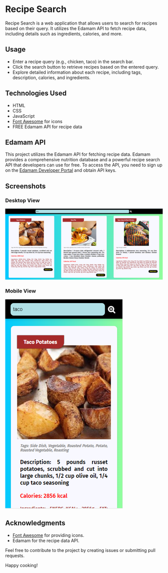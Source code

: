 # Recipe Search

Recipe Search is a web application that allows users to search for recipes based on their query. It utilizes the Edamam API to fetch recipe data, including details such as ingredients, calories, and more.

## Usage
- Enter a recipe query (e.g., chicken, taco) in the search bar.
- Click the search button to retrieve recipes based on the entered query.
- Explore detailed information about each recipe, including tags, description, calories, and ingredients.

## Technologies Used
- HTML
- CSS
- JavaScript
- [Font Awesome](https://fontawesome.com/) for icons
- FREE Edamam API for recipe data

## Edamam API
This project utilizes the Edamam API for fetching recipe data. Edamam provides a comprehensive nutrition database and a powerful recipe search API that developers can use for free. To access the API, you need to sign up on the [Edamam Developer Portal](https://developer.edamam.com/) and obtain API keys.

## Screenshots
### Desktop View
![Desktop View](demodesktop.PNG)

### Mobile View
![Mobile View](demomobile.PNG)


## Acknowledgments
- [Font Awesome](https://fontawesome.com/) for providing icons.
- Edamam for the recipe data API.

Feel free to contribute to the project by creating issues or submitting pull requests.

Happy cooking!
